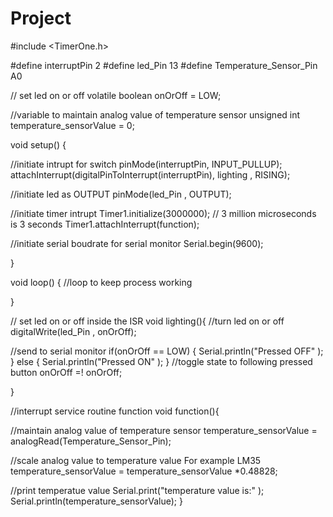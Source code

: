 # Project
#include <TimerOne.h>

#define interruptPin  2
#define led_Pin 13
#define Temperature_Sensor_Pin A0

// set led on or off 
volatile boolean onOrOff = LOW; 
       
//variable to maintain analog value of temperature sensor 
unsigned int temperature_sensorValue = 0; 

void setup() {
  
 //initiate intrupt for switch
 pinMode(interruptPin, INPUT_PULLUP);
 attachInterrupt(digitalPinToInterrupt(interruptPin), lighting , RISING);
 
 //initiate led as OUTPUT
 pinMode(led_Pin , OUTPUT);
 
 //initiate timer intrupt 
 Timer1.initialize(3000000); // 3 million microseconds is 3 seconds
  Timer1.attachInterrupt(function);
  
  //initiate serial boudrate for serial monitor
  Serial.begin(9600);

}

void loop() {
//loop to keep process working  

}

// set led on or off inside the ISR
void lighting(){
  //turn led on or off 
  digitalWrite(led_Pin , onOrOff);
  
  //send to serial monitor
  if(onOrOff == LOW)
  {
    Serial.println("Pressed OFF" );
  }
  else
  {
    Serial.println("Pressed ON" );
  }
  //toggle state to following pressed button
 onOrOff =! onOrOff;

}


//interrupt service routine function
void function(){
  
  //maintain analog value of temperature sensor 
  temperature_sensorValue = analogRead(Temperature_Sensor_Pin);

  //scale analog value to temperature value For example LM35 
  temperature_sensorValue = temperature_sensorValue *0.48828;

  //print temperatue value 
  Serial.print("temperature value is:" );
  Serial.println(temperature_sensorValue);
}


